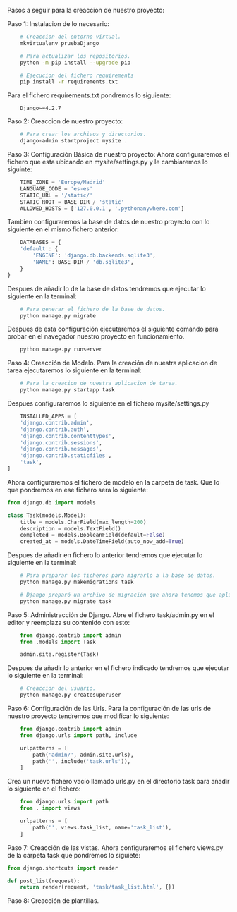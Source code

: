 Pasos a seguir para la creaccion de nuestro proyecto:

Paso 1: Instalacion de lo necesario:

```bash
    # Creaccion del entorno virtual.
    mkvirtualenv pruebaDjango

    # Para actualizar los repositorios.
    python -m pip install --upgrade pip

    # Ejecucion del fichero requirements
    pip install -r requirements.txt
```

Para el fichero requirements.txt pondremos lo siguiente:

```text
    Django~=4.2.7
```

Paso 2: Creaccion de nuestro proyecto:

```bash
    # Para crear los archivos y directorios.
    django-admin startproject mysite .
```

Paso 3: Configuración Básica de nuestro proyecto:
Ahora configuraremos el fichero que esta ubicando en mysite/settings.py y le cambiaremos lo siguinte:

```python
    TIME_ZONE = 'Europe/Madrid'
    LANGUAGE_CODE = 'es-es'
    STATIC_URL = '/static/'
    STATIC_ROOT = BASE_DIR / 'static'
    ALLOWED_HOSTS = ['127.0.0.1', '.pythonanywhere.com']
```

Tambien configuraremos la base de datos de nuestro proyecto con lo siguiente en el mismo fichero anterior:

```python
    DATABASES = {
    'default': {
        'ENGINE': 'django.db.backends.sqlite3',
        'NAME': BASE_DIR / 'db.sqlite3',
    }
}
```

Despues de añadir lo de la base de datos tendremos que ejecutar lo siguiente en la terminal:

```bash
    # Para generar el fichero de la base de datos.
    python manage.py migrate
```

Despues de esta configuración ejecutaremos el siguiente comando para probar en el navegador nuestro proyecto en funcionamiento.

```bash
    python manage.py runserver
```

Paso 4: Creacción de Modelo.
Para la creación de nuestra aplicacion de tarea ejecutaremos lo siguiente en la terminal:
```bash
    # Para la creacion de nuestra aplicacion de tarea.
    python manage.py startapp task
```

Despues configuraremos lo siguiente en el fichero mysite/settings.py

```python
    INSTALLED_APPS = [
    'django.contrib.admin',
    'django.contrib.auth',
    'django.contrib.contenttypes',
    'django.contrib.sessions',
    'django.contrib.messages',
    'django.contrib.staticfiles',
    'task',
]
```

Ahora configuraremos el fichero de modelo en la carpeta de task. Que lo que pondremos en ese fichero sera lo siguiente:
```python
from django.db import models

class Task(models.Model):
    title = models.CharField(max_length=200)
    description = models.TextField()
    completed = models.BooleanField(default=False)
    created_at = models.DateTimeField(auto_now_add=True)
```

Despues de añadir en fichero lo anterior tendremos que ejecutar lo siguiente en la terminal:

```bash
    # Para preparar los ficheros para migrarlo a la base de datos.
    python manage.py makemigrations task

    # Django preparó un archivo de migración que ahora tenemos que aplicar a nuestra base de datos.
    python manage.py migrate task
```
Paso 5: Administracción de Django.
Abre el fichero task/admin.py en el editor y reemplaza su contenido con esto:
```python
    from django.contrib import admin
    from .models import Task

    admin.site.register(Task)
```

Despues de añadir lo anterior en el fichero indicado tendremos que ejecutar lo siguiente en la terminal:
```bash
    # Creaccion del usuario.
    python manage.py createsuperuser
```

Paso 6: Configuración de las Urls.
Para la configuración de las urls de nuestro proyecto tendremos que modificar lo siguiente:
```python
    from django.contrib import admin
    from django.urls import path, include

    urlpatterns = [
        path('admin/', admin.site.urls),
        path('', include('task.urls')),
    ]
```

Crea un nuevo fichero vacío llamado urls.py en el directorio task para añadir lo siguiente en el fichero:
```python
    from django.urls import path
    from . import views

    urlpatterns = [
        path('', views.task_list, name='task_list'),
    ]
```

Paso 7: Creacción de las vistas.
Ahora configuraremos el fichero views.py de la carpeta task que pondremos lo siguiete:
```python
from django.shortcuts import render

def post_list(request):
    return render(request, 'task/task_list.html', {})
```

Paso 8: Creacción de plantillas.
